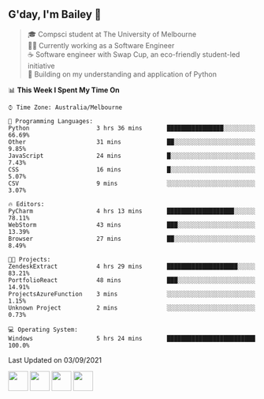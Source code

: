 ## G'day, I'm Bailey 👋

> 🎓 Compsci student at The University of Melbourne <br>
> 👨‍💻 Currently working as a Software Engineer<br>
> ☕️ Software engineer with Swap Cup, an eco-friendly student-led initiative <br>
> 🌱 Building on my understanding and application of Python

<!--START_SECTION:waka-->
📊 **This Week I Spent My Time On** 

```text
⌚︎ Time Zone: Australia/Melbourne

💬 Programming Languages: 
Python                   3 hrs 36 mins       ████████████████░░░░░░░░░   66.69% 
Other                    31 mins             ██░░░░░░░░░░░░░░░░░░░░░░░   9.85% 
JavaScript               24 mins             █░░░░░░░░░░░░░░░░░░░░░░░░   7.43% 
CSS                      16 mins             █░░░░░░░░░░░░░░░░░░░░░░░░   5.07% 
CSV                      9 mins              ░░░░░░░░░░░░░░░░░░░░░░░░░   3.07%

🔥 Editors: 
PyCharm                  4 hrs 13 mins       ███████████████████░░░░░░   78.11% 
WebStorm                 43 mins             ███░░░░░░░░░░░░░░░░░░░░░░   13.39% 
Browser                  27 mins             ██░░░░░░░░░░░░░░░░░░░░░░░   8.49%

🐱‍💻 Projects: 
ZendeskExtract           4 hrs 29 mins       ████████████████████░░░░░   83.21% 
PortfolioReact           48 mins             ███░░░░░░░░░░░░░░░░░░░░░░   14.91% 
ProjectsAzureFunction    3 mins              ░░░░░░░░░░░░░░░░░░░░░░░░░   1.15% 
Unknown Project          2 mins              ░░░░░░░░░░░░░░░░░░░░░░░░░   0.73%

💻 Operating System: 
Windows                  5 hrs 24 mins       █████████████████████████   100.0%

```


 Last Updated on 03/09/2021
<!--END_SECTION:waka-->

[<img height="40px" src="https://img.icons8.com/ios-filled/2x/linkedin.png">](https://linkedin.com/in/baileybutler1)
[<img height="40px" src="https://img.icons8.com/ios-filled/2x/github.png">](https://github.com/baely)
[<img height="40px" src="https://img.icons8.com/ios-filled/2x/salesforce.png">](https://trailblazer.me/id/baileybutler)
[<img height="40px" src="https://img.icons8.com/ios-filled/2x/instagram.png">](https://instagram.com/bae1y)

